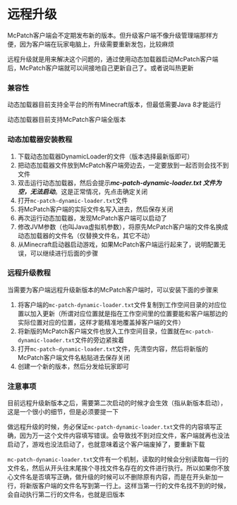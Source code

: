 # 远程升级

McPatch客户端会不定期发布新的版本。但升级客户端不像升级管理端那样方便，因为客户端在玩家电脑上，升级需要重新发包，比较麻烦

远程升级就是用来解决这个问题的，通过使用动态加载器启动McPatch客户端后，McPatch客户端就可以间接地自己更新自己了。或者说叫热更新

### 兼容性

动态加载器目前支持全平台的所有Minecraft版本，但最低需要Java 8才能运行

动态加载器目前支持McPatch客户端全版本

### 动态加载器安装教程

1. 下载动态加载器DynamicLoader的文件（版本选择最新版即可）
2. 把动态加载器文件放到McPatch客户端旁边去，一定要放到一起否则会找不到文件
3. 双击运行动态加载器，然后会提示***mc-patch-dynamic-loader.txt 文件为空，无法启动***。这是正常情况，先点击确定关闭
4. 打开`mc-patch-dynamic-loader.txt`文件
5. 将McPatch客户端的实际文件名写入进去，然后保存关闭
6. 再次运行动态加载器，发现McPatch客户端可以启动了
7. 修改JVM参数（也叫Java虚拟机参数），将原先McPatch客户端的文件名换成动态加载器的文件名（仅替换文件名，其它不动）
8. 从Minecraft启动器启动游戏，如果McPatch客户端运行起来了，说明配置无误，可以继续进行后面的步骤

### 远程升级教程

当需要为客户端远程升级新版本的McPatch客户端时，可以安装下面的步骤来

1. 将客户端的`mc-patch-dynamic-loader.txt`文件复制到工作空间目录的对应位置以加入更新（所谓对应位置就是指在工作空间里的位置要能和客户端那边的实际位置对应的位置，这样才能精准地覆盖掉客户端的文件）
2. 将新版的McPatch客户端文件也放入工作空间目录，位置就在`mc-patch-dynamic-loader.txt`文件的旁边紧挨着
3. 打开`mc-patch-dynamic-loader.txt`文件，先清空内容，然后将新版的McPatch客户端文件名粘贴进去保存关闭
4. 创建一个新的版本，然后分发给玩家即可

### 注意事项

目前远程升级新版本之后，需要第二次启动的时候才会生效（指从新版本启动），这是一个很小的细节，但是必须要提一下

做远程升级的时候，务必保证`mc-patch-dynamic-loader.txt`文件的内容填写正确，因为万一这个文件内容填写错误。会导致找不到对应文件，客户端就再也没法启动了，游戏也没法启动了，也就意味着这个客户端废掉了，要重新下载

`mc-patch-dynamic-loader.txt`文件有一个机制，读取的时候会分别读取每一行的文件名，然后从开头往末尾挨个寻找文件名存在的文件进行执行。所以如果你不放心文件名是否填写正确，做升级的时候可以不删除原有内容，而是在开头新加一行，将新版客户端的文件名写到第一行上。这样当第一行的文件名找不到的时候，会自动执行第二行的文件名，也就是旧版本

